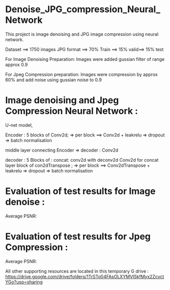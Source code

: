 # Denoise_JPG_compression_Neural_Network

This project is image denoising and JPG image compression using neural network.

Dataset ==> 1750 images JPG format ==> 70% Train ==> 15% valid==> 15% test

For Image Denoising Preparation: 
  Images were added gussian filter of range approx 0.9
  
For Jpeg Compression preparation:
  Images were compression by approx 60% and add noise using gussian noise to 0.9 

# Image denoising and Jpeg Compression Neural Network :
U-net model,

Encoder :
5 blocks of Conv2d; => per block ==> Conv2d + leakrelu => dropout => batch normalisation


middle layer connecting Encoder => decoder : Conv2d

decoder :
5 Blocks of :
concat:  conv2d with deconv2d
Conv2d for concat layer
block of con2dTranspose ; => per block ==> Conv2dTranspose + leakrelu => dropout => batch normalisation



# Evaluation of test results for Image denoise :
Average PSNR: 



# Evaluation of test results for Jpeg Compression :
Average PSNR: 

All other supporting resources are located in this temporary G drive : https://drive.google.com/drive/folders/1TrSTo04FAsOLXYMVI5kfMyx2ZcvctYGo?usp=sharing

